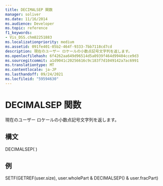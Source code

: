 ```yaml
---
title: DECIMALSEP 関数
manager: soliver
ms.date: 11/16/2014
ms.audience: Developer
ms.topic: reference
f1_keywords:
- Vis_DSS.chm82251883
ms.localizationpriority: medium
ms.assetid: 091fe401-05b2-464f-9333-7bb7118cd7cd
description: 現在のユーザー ロケールの小数点記号文字列を返します。
ms.openlocfilehash: 6f4262aa649d96514d5a0939f464d99404cce9d3
ms.sourcegitcommit: a1d9041c20256616c9c183f7d1049142a7ac6991
ms.translationtype: MT
ms.contentlocale: ja-JP
ms.lasthandoff: 09/24/2021
ms.locfileid: "59594630"
---
```

# <a name="decimalsep-function"></a>DECIMALSEP 関数

現在のユーザー ロケールの小数点記号文字列を返します。
  
## <a name="syntax"></a>構文

DECIMALSEP( )
  
## <a name="example"></a>例

SETF(GETREF(user.size), user.wholePart &amp; DECIMALSEP() &amp; user.fracPart) 
  

